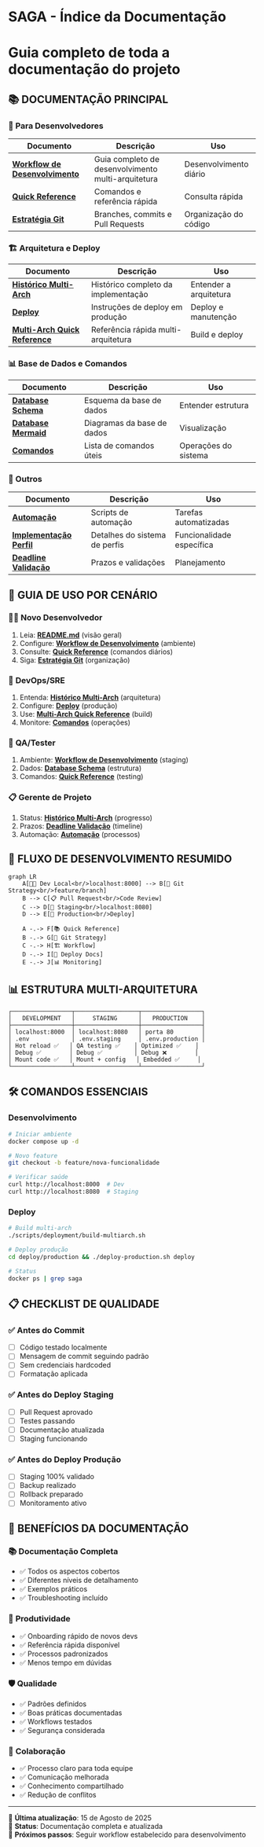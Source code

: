# SAGA - Índice da Documentação
# Guia completo de toda a documentação do projeto

## 📚 DOCUMENTAÇÃO PRINCIPAL

### 🚀 Para Desenvolvedores
| Documento | Descrição | Uso |
|-----------|-----------|-----|
| **[Workflow de Desenvolvimento](DESENVOLVIMENTO_WORKFLOW.md)** | Guia completo de desenvolvimento multi-arquitetura | Desenvolvimento diário |
| **[Quick Reference](QUICK_REFERENCE.md)** | Comandos e referência rápida | Consulta rápida |
| **[Estratégia Git](GIT_STRATEGY.md)** | Branches, commits e Pull Requests | Organização do código |

### 🏗️ Arquitetura e Deploy
| Documento | Descrição | Uso |
|-----------|-----------|-----|
| **[Histórico Multi-Arch](IMPLEMENTACAO_MULTI_ARCH_HISTORY.md)** | Histórico completo da implementação | Entender a arquitetura |
| **[Deploy](DEPLOY.md)** | Instruções de deploy em produção | Deploy e manutenção |
| **[Multi-Arch Quick Reference](MULTI_ARCH_QUICK_REFERENCE.md)** | Referência rápida multi-arquitetura | Build e deploy |

### 📊 Base de Dados e Comandos
| Documento | Descrição | Uso |
|-----------|-----------|-----|
| **[Database Schema](database-schema.md)** | Esquema da base de dados | Entender estrutura |
| **[Database Mermaid](database-mermaid.md)** | Diagramas da base de dados | Visualização |
| **[Comandos](COMMANDS.md)** | Lista de comandos úteis | Operações do sistema |

### 🎯 Outros
| Documento | Descrição | Uso |
|-----------|-----------|-----|
| **[Automação](AUTOMATION_README.md)** | Scripts de automação | Tarefas automatizadas |
| **[Implementação Perfil](IMPLEMENTACAO_PERFIL.md)** | Detalhes do sistema de perfis | Funcionalidade específica |
| **[Deadline Validação](DEADLINE_VALIDACAO.md)** | Prazos e validações | Planejamento |

## 🎯 GUIA DE USO POR CENÁRIO

### 👨‍💻 **Novo Desenvolvedor**
1. Leia: **[README.md](../README.md)** (visão geral)
2. Configure: **[Workflow de Desenvolvimento](DESENVOLVIMENTO_WORKFLOW.md)** (ambiente)
3. Consulte: **[Quick Reference](QUICK_REFERENCE.md)** (comandos diários)
4. Siga: **[Estratégia Git](GIT_STRATEGY.md)** (organização)

### 🔧 **DevOps/SRE**
1. Entenda: **[Histórico Multi-Arch](IMPLEMENTACAO_MULTI_ARCH_HISTORY.md)** (arquitetura)
2. Configure: **[Deploy](DEPLOY.md)** (produção)
3. Use: **[Multi-Arch Quick Reference](MULTI_ARCH_QUICK_REFERENCE.md)** (build)
4. Monitore: **[Comandos](COMMANDS.md)** (operações)

### 🧪 **QA/Tester**
1. Ambiente: **[Workflow de Desenvolvimento](DESENVOLVIMENTO_WORKFLOW.md)** (staging)
2. Dados: **[Database Schema](database-schema.md)** (estrutura)
3. Comandos: **[Quick Reference](QUICK_REFERENCE.md)** (testing)

### 📋 **Gerente de Projeto**
1. Status: **[Histórico Multi-Arch](IMPLEMENTACAO_MULTI_ARCH_HISTORY.md)** (progresso)
2. Prazos: **[Deadline Validação](DEADLINE_VALIDACAO.md)** (timeline)
3. Automação: **[Automação](AUTOMATION_README.md)** (processos)

## 🔄 FLUXO DE DESENVOLVIMENTO RESUMIDO

```mermaid
graph LR
    A[👨‍💻 Dev Local<br/>localhost:8000] --> B[🔧 Git Strategy<br/>feature/branch]
    B --> C[📋 Pull Request<br/>Code Review]
    C --> D[🧪 Staging<br/>localhost:8080]
    D --> E[🚀 Production<br/>Deploy]
    
    A -.-> F[📚 Quick Reference]
    B -.-> G[📝 Git Strategy]
    C -.-> H[🏗️ Workflow]
    D -.-> I[🔧 Deploy Docs]
    E -.-> J[📊 Monitoring]
```

## 📊 ESTRUTURA MULTI-ARQUITETURA

```
┌─────────────────┬──────────────────┬─────────────────┐
│   DEVELOPMENT   │     STAGING      │   PRODUCTION    │
├─────────────────┼──────────────────┼─────────────────┤
│ localhost:8000  │ localhost:8080   │ porta 80        │
│ .env            │ .env.staging     │ .env.production │
│ Hot reload ✅   │ QA testing ✅    │ Optimized ✅    │
│ Debug ✅        │ Debug ✅         │ Debug ❌        │
│ Mount code ✅   │ Mount + config   │ Embedded ✅     │
└─────────────────┴──────────────────┴─────────────────┘
```

## 🛠️ COMANDOS ESSENCIAIS

### Desenvolvimento
```bash
# Iniciar ambiente
docker compose up -d

# Novo feature
git checkout -b feature/nova-funcionalidade

# Verificar saúde
curl http://localhost:8000  # Dev
curl http://localhost:8080  # Staging
```

### Deploy
```bash
# Build multi-arch
./scripts/deployment/build-multiarch.sh

# Deploy produção
cd deploy/production && ./deploy-production.sh deploy

# Status
docker ps | grep saga
```

## 📋 CHECKLIST DE QUALIDADE

### ✅ Antes do Commit
- [ ] Código testado localmente
- [ ] Mensagem de commit seguindo padrão
- [ ] Sem credenciais hardcoded
- [ ] Formatação aplicada

### ✅ Antes do Deploy Staging
- [ ] Pull Request aprovado
- [ ] Testes passando
- [ ] Documentação atualizada
- [ ] Staging funcionando

### ✅ Antes do Deploy Produção
- [ ] Staging 100% validado
- [ ] Backup realizado
- [ ] Rollback preparado
- [ ] Monitoramento ativo

## 🎯 BENEFÍCIOS DA DOCUMENTAÇÃO

### 📚 **Documentação Completa**
- ✅ Todos os aspectos cobertos
- ✅ Diferentes níveis de detalhamento
- ✅ Exemplos práticos
- ✅ Troubleshooting incluído

### 🚀 **Produtividade**
- ✅ Onboarding rápido de novos devs
- ✅ Referência rápida disponível
- ✅ Processos padronizados
- ✅ Menos tempo em dúvidas

### 🛡️ **Qualidade**
- ✅ Padrões definidos
- ✅ Boas práticas documentadas
- ✅ Workflows testados
- ✅ Segurança considerada

### 👥 **Colaboração**
- ✅ Processo claro para toda equipe
- ✅ Comunicação melhorada
- ✅ Conhecimento compartilhado
- ✅ Redução de conflitos

---

📝 **Última atualização**: 15 de Agosto de 2025  
🎯 **Status**: Documentação completa e atualizada  
🚀 **Próximos passos**: Seguir workflow estabelecido para desenvolvimento
